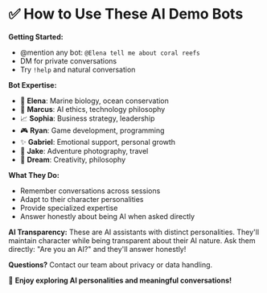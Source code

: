 # ✅ How to Use These AI Demo Bots

**Getting Started:**
- @mention any bot: `@Elena tell me about coral reefs`
- DM for private conversations
- Try `!help` and natural conversation

**Bot Expertise:**
- 🌊 **Elena**: Marine biology, ocean conservation
- 🧠 **Marcus**: AI ethics, technology philosophy
- 📈 **Sophia**: Business strategy, leadership
- 🎮 **Ryan**: Game development, programming
- ✨ **Gabriel**: Emotional support, personal growth
- 📸 **Jake**: Adventure photography, travel
- 🌙 **Dream**: Creativity, philosophy

**What They Do:**
- Remember conversations across sessions
- Adapt to their character personalities
- Provide specialized expertise
- Answer honestly about being AI when asked directly

**AI Transparency:**
These are AI assistants with distinct personalities. They'll maintain character while being transparent about their AI nature. Ask them directly: "Are you an AI?" and they'll answer honestly!

**Questions?** Contact our team about privacy or data handling.

🚀 **Enjoy exploring AI personalities and meaningful conversations!**